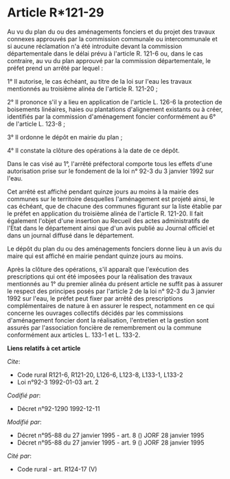 # Article R*121-29

Au vu du plan du ou des aménagements fonciers et du projet des travaux connexes approuvés par la commission communale ou
intercommunale et si aucune réclamation n'a été introduite devant la commission départementale dans le délai prévu à
l'article R. 121-6 ou, dans le cas contraire, au vu du plan approuvé par la commission départementale, le préfet prend un
arrêté par lequel :

1° Il autorise, le cas échéant, au titre de la loi sur l'eau les travaux mentionnés au troisième alinéa de l'article R.
121-20 ;

2° Il prononce s'il y a lieu en application de l'article L. 126-6 la protection de boisements linéaires, haies ou plantations
d'alignement existants ou à créer, identifiés par la commission d'aménagement foncier conformément au 6° de l'article L.
123-8 ;

3° Il ordonne le dépôt en mairie du plan ;

4° Il constate la clôture des opérations à la date de ce dépôt.

Dans le cas visé au 1°, l'arrêté préfectoral comporte tous les effets d'une autorisation prise sur le fondement de la loi n°
92-3 du 3 janvier 1992 sur l'eau.

Cet arrêté est affiché pendant quinze jours au moins à la mairie des communes sur le territoire desquelles l'aménagement est
projeté ainsi, le cas échéant, que de chacune des communes figurant sur la liste établie par le préfet en application du
troisième alinéa de l'article R. 121-20. Il fait également l'objet d'une insertion au Recueil des actes administratifs de
l'Etat dans le département ainsi que d'un avis publié au Journal officiel et dans un journal diffusé dans le département.

Le dépôt du plan du ou des aménagements fonciers donne lieu à un avis du maire qui est affiché en mairie pendant quinze jours
au moins.

Après la clôture des opérations, s'il apparaît que l'exécution des prescriptions qui ont été imposées pour la réalisation des
travaux mentionnés au 1° du premier alinéa du présent article ne suffit pas à assurer le respect des principes posés par
l'article 2 de la loi n° 92-3 du 3 janvier 1992 sur l'eau, le préfet peut fixer par arrêté des prescriptions complémentaires
de nature à en assurer le respect, notamment en ce qui concerne les ouvrages collectifs décidés par les commissions
d'aménagement foncier dont la réalisation, l'entretien et la gestion sont assurés par l'association foncière de remembrement
ou la commune conformément aux articles L. 133-1 et L. 133-2.

**Liens relatifs à cet article**

_Cite_:

  - Code rural R121-6, R121-20, L126-6, L123-8, L133-1, L133-2
  - Loi n°92-3 1992-01-03 art. 2

_Codifié par_:

  - Décret n°92-1290 1992-12-11

_Modifié par_:

  - Décret n°95-88 du 27 janvier 1995 - art. 8 () JORF 28 janvier 1995
  - Décret n°95-88 du 27 janvier 1995 - art. 9 () JORF 28 janvier 1995

_Cité par_:

  - Code rural - art. R124-17 (V)
